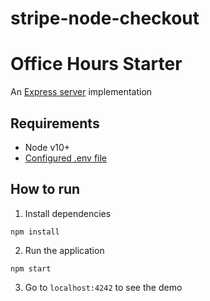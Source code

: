 

# stripe-node-checkout

# Office Hours Starter

An [Express server](http://expressjs.com) implementation

## Requirements
* Node v10+
* [Configured .env file](../README.md)

## How to run

1. Install dependencies

```
npm install
```

2. Run the application

```
npm start
```

3. Go to `localhost:4242` to see the demo
